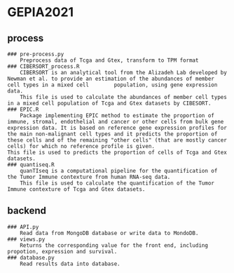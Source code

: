 # GEPIA2021
## process
    ### pre-process.py
        Preprocess data of Tcga and Gtex, transform to TPM format
    ### CIBERSORT_process.R
        CIBERSORT is an analytical tool from the Alizadeh Lab developed by Newman et al. to provide an estimation of the abundances of member cell types in a mixed cell        population, using gene expression data.
        This file is used to calculate the abundances of member cell types in a mixed cell population of Tcga and Gtex datasets by CIBESORT.
    ### EPIC.R
        Package implementing EPIC method to estimate the proportion of immune, stromal, endothelial and cancer or other cells from bulk gene expression data. It is based on reference gene expression profiles for the main non-malignant cell types and it predicts the proportion of these cells and of the remaining "other cells" (that are mostly cancer cells) for which no reference profile is given.
    This file is used to predicts the proportion of cells of Tcga and Gtex datasets.
    ### quantiseq.R
        quanTIseq is a computational pipeline for the quantification of the Tumor Immune contexture from human RNA-seq data.
        This file is used to calculate the quantification of the Tumor Immune contexture of Tcga and Gtex datasets.
## backend
    ### API.py
        Read data from MongoDB database or write data to MondoDB.
    ### views.py
        Returns the corresponding value for the front end, including propotion, expression and survival.
    ### database.py
        Read results data into database.

